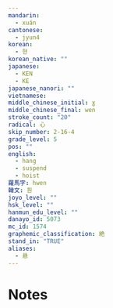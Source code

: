 ```yaml
---
mandarin:
  - xuán
cantonese:
  - jyun4
korean:
  - 현
korean_native: ""
japanese:
  - KEN
  - KE
japanese_nanori: ""
vietnamese:
middle_chinese_initial: ɣ
middle_chinese_final: wen
stroke_count: "20"
radical: 心
skip_number: 2-16-4
grade_level: 5
pos: ""
english:
  - hang
  - suspend
  - hoist
羅馬字: hwen
韓文: 훤
joyo_level: ""
hsk_level: ""
hanmun_edu_level: ""
danayo_id: 5073
mc_id: 1574
graphemic_classification: 絶
stand_in: "TRUE"
aliases:
  - 悬
---
```


# Notes
